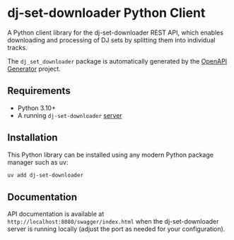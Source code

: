 # dj-set-downloader Python Client

A Python client library for the dj-set-downloader REST API, which enables downloading and processing of DJ sets by splitting them into individual tracks.

The `dj_set_downloader` package is automatically generated by the [OpenAPI Generator](https://openapi-generator.tech) project.

## Requirements

* Python 3.10+
* A running `dj-set-downloader` [server](https://github.com/jaki95/dj-set-downloader)

## Installation

This Python library can be installed using any modern Python package manager such as uv:

```bash
uv add dj-set-downloader
```

## Documentation

API documentation is available at `http://localhost:8080/swagger/index.html` when the dj-set-downloader server is running locally (adjust the port as needed for your configuration).


